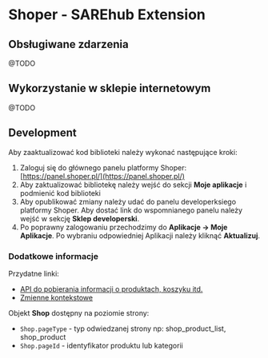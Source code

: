 # Shoper - SAREhub Extension

## Obsługiwane zdarzenia

@TODO

## Wykorzystanie w sklepie internetowym

@TODO

## Development

Aby zaaktualizować kod biblioteki należy wykonać następujące kroki:

1. Zaloguj się do głównego panelu platformy Shoper: [https://panel.shoper.pl/](https://panel.shoper.pl/)
2. Aby zaktualizować bibliotekę należy wejść do sekcji **Moje aplikacje** i podmienić kod biblioteki
3. Aby opublikować zmiany należy udać do panelu developerksiego platformy Shoper. Aby dostać link do wspomnianego panelu należy wejść w sekcję **Sklep developerski**.
4. Po poprawny zalogowaniu przechodzimy do **Aplikacje -> Moje Aplikacje**. Po wybraniu odpowiedniej Aplikacji należy kliknąć **Aktualizuj**.

### Dodatkowe informacje

Przydatne linki:

- [API do pobierania informacji o produktach, koszyku itd.](https://developers.shoper.pl/developers/front-api/getting-started)
- [Zmienne kontekstowe](https://developers.shoper.pl/developers/snippets/contexts)

Objekt **Shop** dostępny na poziomie strony:

- ```Shop.pageType``` - typ odwiedzanej strony np: shop_product_list, shop_product
- ```Shop.pageId``` - identyfikator produktu lub kategorii
